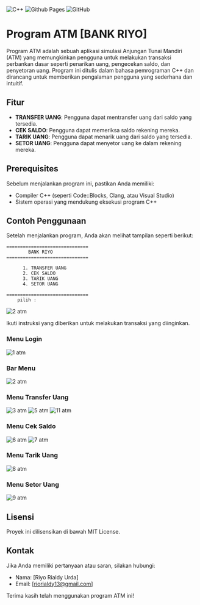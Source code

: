![C++](https://img.shields.io/badge/c++-%2300599C.svg?style=for-the-badge&logo=c%2B%2B&logoColor=white)
![Github Pages](https://img.shields.io/badge/github%20pages-121013?style=for-the-badge&logo=github&logoColor=white)
![GitHub](https://img.shields.io/badge/github-%23121011.svg?style=for-the-badge&logo=github&logoColor=white)

# Program ATM [BANK RIYO]

Program ATM adalah sebuah aplikasi simulasi Anjungan Tunai Mandiri (ATM) yang memungkinkan pengguna untuk melakukan transaksi perbankan dasar seperti penarikan uang, pengecekan saldo, dan penyetoran uang. Program ini ditulis dalam bahasa pemrograman C++ dan dirancang untuk memberikan pengalaman pengguna yang sederhana dan intuitif.

## Fitur

- **TRANSFER UANG**: Pengguna dapat mentransfer uang dari saldo yang tersedia.
- **CEK SALDO**: Pengguna dapat memeriksa saldo rekening mereka.
- **TARIK UANG**: Pengguna dapat menarik uang dari saldo yang tersedia.
- **SETOR UANG**: Pengguna dapat menyetor uang ke dalam rekening mereka.

## Prerequisites

Sebelum menjalankan program ini, pastikan Anda memiliki:

- Compiler C++ (seperti Code::Blocks, Clang, atau Visual Studio)
- Sistem operasi yang mendukung eksekusi program C++


## Contoh Penggunaan

Setelah menjalankan program, Anda akan melihat tampilan seperti berikut:

```
==============================
        BANK RIYO 
==============================

      1. TRANSFER UANG
      2. CEK SALDO
      3. TARIK UANG
      4. SETOR UANG
                  
==============================
    pilih : 
```

![2 atm](https://github.com/user-attachments/assets/c3058ec2-e309-43b4-85f2-b3adef94aa65)


Ikuti instruksi yang diberikan untuk melakukan transaksi yang diinginkan.

### Menu Login
![1 atm](https://github.com/user-attachments/assets/ad4157df-8631-4e82-a106-650ae230a9cf)

### Bar Menu
![2 atm](https://github.com/user-attachments/assets/a82a6484-db9d-4d85-ad0b-ae6561ae62a3)

### Menu Transfer Uang
![3 atm](https://github.com/user-attachments/assets/015bce34-ca9c-429a-8918-035e4ed81e52)
![5 atm](https://github.com/user-attachments/assets/c475abe5-44ec-4ffb-810b-8b0c6c558496)
![11 atm](https://github.com/user-attachments/assets/f8d99c8c-8c17-483e-879d-c5a6cda41380)

### Menu Cek Saldo
![6 atm](https://github.com/user-attachments/assets/47133ad0-bdc6-48d8-b0aa-63f781d6451f)
![7 atm](https://github.com/user-attachments/assets/bd51d360-20c8-4c3a-af16-1e03e1fce219)

### Menu Tarik Uang
![8 atm](https://github.com/user-attachments/assets/bbc2c47f-989a-410e-b573-0dd021d8ded8)

### Menu Setor Uang
![9 atm](https://github.com/user-attachments/assets/6b4efd17-2eec-4c4e-8010-611c1dccd723)


## Lisensi

Proyek ini dilisensikan di bawah MIT License.

## Kontak

Jika Anda memiliki pertanyaan atau saran, silakan hubungi:

- Nama: \[Riyo Rialdy Urda\]
- Email: \[riorialdy13@gmail.com\]

Terima kasih telah menggunakan program ATM ini!

